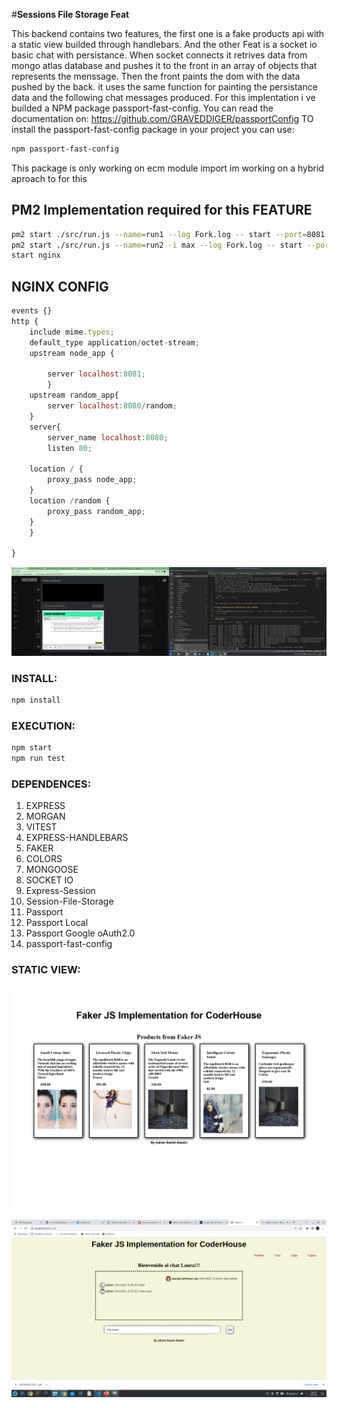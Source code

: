 #**Sessions File Storage Feat**

This backend contains two features, the first one is a fake products api with a static view builded through handlebars. And the other Feat is a socket io basic chat with persistance.
When socket connects it retrives data from mongo atlas database and pushes it to the front in an array of objects that represents the menssage.
Then the front paints the dom with the data pushed by the back.
it uses the same function for painting the persistance data and the following chat messages produced.
For this implentation i ve builded a NPM package passport-fast-config.
You can read the documentation on: https://github.com/GRAVEDDIGER/passportConfig
TO install the passport-fast-config package in your project you can use:

```bash
npm passport-fast-config
```

This package is only working on ecm module import im working on a hybrid aproach to for this

## PM2 Implementation required for this FEATURE

```bash
pm2 start ./src/run.js --name=run1 --log Fork.log -- start --port=8081
pm2 start ./src/run.js --name=run2 -i max --log Fork.log -- start --port=8080
start nginx
```

## NGINX CONFIG

```js
events {}
http {
    include mime.types;
    default_type application/octet-stream;
    upstream node_app {

        server localhost:8081;
        }
    upstream random_app{
        server localhost:8080/random;
    }
    server{
        server_name localhost:8080;
        listen 80;

    location / {
        proxy_pass node_app;
    }
    location /random {
        proxy_pass random_app;
    }
    }

}
```

![Alt text](PM21.png)

### INSTALL:

```bash
npm install
```

### EXECUTION:

```bash
npm start
npm run test
```

### DEPENDENCES:

1. EXPRESS
2. MORGAN
3. VITEST
4. EXPRESS-HANDLEBARS
5. FAKER
6. COLORS
7. MONGOOSE
8. SOCKET IO
9. Express-Session
10. Session-File-Storage
11. Passport
12. Passport Local
13. Passport Google oAuth2.0
14. passport-fast-config

### STATIC VIEW:

![Alt text](Faker%20JS_page-0001.jpg)

![Alt text](ChatScreen.png)
